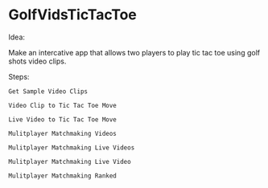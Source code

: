 # GolfVidsTicTacToe

Idea:

Make an intercative app that allows two players to play tic tac toe using golf shots video clips.

Steps:

    Get Sample Video Clips
    
    Video Clip to Tic Tac Toe Move
    
    Live Video to Tic Tac Toe Move
    
    Mulitplayer Matchmaking Videos
    
    Mulitplayer Matchmaking Live Videos
    
    Mulitplayer Matchmaking Live Video
    
    Mulitplayer Matchmaking Ranked
